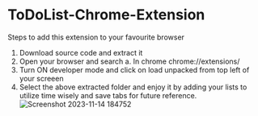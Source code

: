 # ToDoList-Chrome-Extension
Steps to add this extension to your favourite browser
1. Download source code and extract it
2. Open your browser and search
   a. In chrome chrome://extensions/
3. Turn ON developer mode and click on load unpacked from top left of your screeen
4. Select the above extracted folder and enjoy it by adding your lists to utilize time wisely and save tabs for future reference.
![Screenshot 2023-11-14 184752](https://github.com/laxmansharma12/ToDoList-Chrome-Extension/assets/91863813/904efa9b-ebd8-42ed-a7a4-2cd50128336b)
